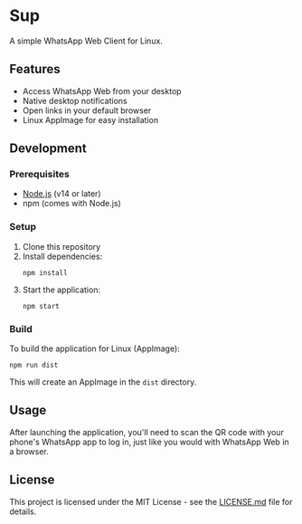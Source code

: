 # Sup

A simple WhatsApp Web Client for Linux.

## Features

- Access WhatsApp Web from your desktop
- Native desktop notifications
- Open links in your default browser
- Linux AppImage for easy installation

## Development

### Prerequisites

- [Node.js](https://nodejs.org/) (v14 or later)
- npm (comes with Node.js)

### Setup

1. Clone this repository
2. Install dependencies:
   ```
   npm install
   ```
3. Start the application:
   ```
   npm start
   ```

### Build

To build the application for Linux (AppImage):

```
npm run dist
```

This will create an AppImage in the `dist` directory.

## Usage

After launching the application, you'll need to scan the QR code with your phone's WhatsApp app to log in, just like you would with WhatsApp Web in a browser.

## License

This project is licensed under the MIT License - see the [LICENSE.md](LICENSE.md) file for details.
